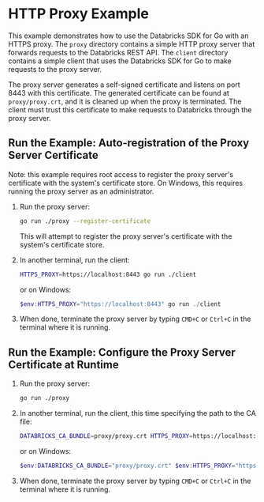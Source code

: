 # HTTP Proxy Example

This example demonstrates how to use the Databricks SDK for Go with an HTTPS proxy. The `proxy` directory contains a simple HTTP proxy server that forwards requests to the Databricks REST API. The `client` directory contains a simple client that uses the Databricks SDK for Go to make requests to the proxy server.

The proxy server generates a self-signed certificate and listens on port 8443 with this certificate. The generated certificate can be found at `proxy/proxy.crt`, and it is cleaned up when the proxy is terminated. The client must trust this certificate to make requests to Databricks through the proxy server.

## Run the Example: Auto-registration of the Proxy Server Certificate

Note: this example requires root access to register the proxy server's certificate with the system's certificate store. On Windows, this requires running the proxy server as an administrator.

1. Run the proxy server:

   ```bash
   go run ./proxy --register-certificate
   ```

   This will attempt to register the proxy server's certificate with the system's certificate store.

2. In another terminal, run the client:

   ```bash
   HTTPS_PROXY=https://localhost:8443 go run ./client
   ```

   or on Windows:

   ```powershell
   $env:HTTPS_PROXY="https://localhost:8443" go run ./client
   ```

3. When done, terminate the proxy server by typing `CMD+C` or `Ctrl+C` in the terminal where it is running.

## Run the Example: Configure the Proxy Server Certificate at Runtime

1. Run the proxy server:

   ```bash
   go run ./proxy
   ```

2. In another terminal, run the client, this time specifying the path to the CA file:

   ```bash
   DATABRICKS_CA_BUNDLE=proxy/proxy.crt HTTPS_PROXY=https://localhost:8443 go run ./client
   ```

   or on Windows:

   ```powershell
   $env:DATABRICKS_CA_BUNDLE="proxy/proxy.crt" $env:HTTPS_PROXY="https://localhost:8443" go run ./client
   ```

3. When done, terminate the proxy server by typing `CMD+C` or `Ctrl+C` in the terminal where it is running.
